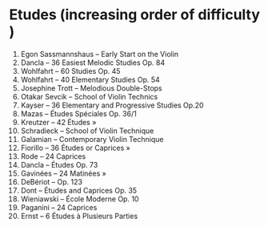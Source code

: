 # Etudes (increasing order of difficulty )

1. Egon Sassmannshaus – Early Start on the Violin
2. Dancla – 36 Easiest Melodic Studies Op. 84
3. Wohlfahrt – 60 Studies Op. 45
4. Wohlfahrt – 40 Elementary Studies Op. 54
5. Josephine Trott – Melodious Double-Stops
6. Otakar Sevcik – School of Violin Technics
7. Kayser – 36 Elementary and Progressive Studies Op.20
8. Mazas – Études Spéciales Op. 36/1
9. Kreutzer – 42 Études »
10. Schradieck – School of Violin Technique
11. Galamian – Contemporary Violin Technique
12. Fiorillo – 36 Études or Caprices »
13. Rode – 24 Caprices
14. Dancla – Études Op. 73
15. Gavinées – 24 Matinées »
16. DeBériot – Op. 123
17. Dont – Études and Caprices Op. 35
18. Wieniawski – École Moderne Op. 10
19. Paganini – 24 Caprices
20. Ernst – 6 Études à Plusieurs Parties

